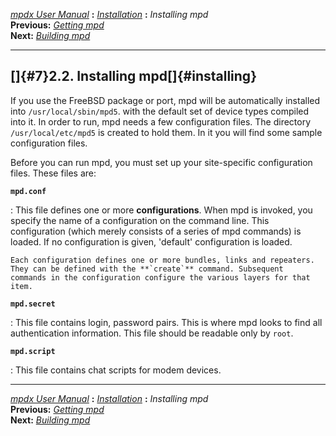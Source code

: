 [*mpdx User Manual*](README.md) **:** [*Installation*](mpd5.md)
**:** *Installing mpd*\
**Previous:** [*Getting mpd*](mpd6.md)\
**Next:** [*Building mpd*](mpd8.md)

------------------------------------------------------------------------

## []{#7}2.2. Installing mpd[]{#installing}

If you use the FreeBSD package or port, mpd will be automatically
installed into `/usr/local/sbin/mpd5`. with the default set of device
types compiled into it. In order to run, mpd needs a few configuration
files. The directory `/usr/local/etc/mpd5` is created to hold them. In
it you will find some sample configuration files.

Before you can run mpd, you must set up your site-specific configuration
files. These files are:

****`mpd.conf`****

:   This file defines one or more **configurations**. When mpd is
    invoked, you specify the name of a configuration on the command
    line. This configuration (which merely consists of a series of mpd
    commands) is loaded. If no configuration is given, \'default\'
    configuration is loaded.

    Each configuration defines one or more bundles, links and repeaters.
    They can be defined with the **`create`** command. Subsequent
    commands in the configuration configure the various layers for that
    item.

****`mpd.secret`****

:   This file contains login, password pairs. This is where mpd looks to
    find all authentication information. This file should be readable
    only by `root`.

****`mpd.script`****

:   This file contains chat scripts for modem devices.

------------------------------------------------------------------------

[*mpdx User Manual*](README.md) **:** [*Installation*](mpd5.md)
**:** *Installing mpd*\
**Previous:** [*Getting mpd*](mpd6.md)\
**Next:** [*Building mpd*](mpd8.md)
